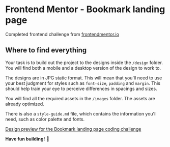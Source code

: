 # Frontend Mentor - Bookmark landing page

Completed frontend challenge from [frontendmentor.io](https://frontendmentor.io)

## Where to find everything

Your task is to build out the project to the designs inside the `/design` folder. You will find both a mobile and a desktop version of the design to work to.

The designs are in JPG static format. This will mean that you'll need to use your best judgment for styles such as `font-size`, `padding` and `margin`. This should help train your eye to perceive differences in spacings and sizes.

You will find all the required assets in the `/images` folder. The assets are already optimized.

There is also a `style-guide.md` file, which contains the information you'll need, such as color palette and fonts.

[Design preview for the Bookmark landing page coding challenge](https://github.com/frontendmentorio/bookmark-landing-page/tree/master/design)

**Have fun building!** 🚀
